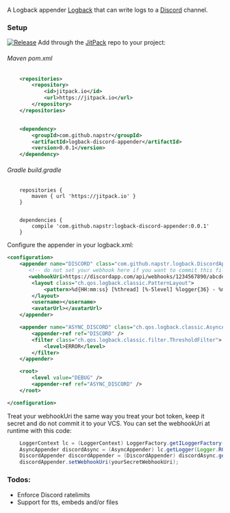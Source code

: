 A Logback appender [Logback](http://logback.qos.ch/) that can write logs to a [Discord](https://discordapp.com/) channel.

### Setup
[![Release](https://jitpack.io/v/napstr/logback-discord-appender.svg?style=flat-square)](https://jitpack.io/#napstr/logback-discord-appender)
Add through the [JitPack](https://jitpack.io/) repo to your project:
###### Maven pom.xml
```xml
    <repositories>
        <repository>
            <id>jitpack.io</id>
            <url>https://jitpack.io</url>
        </repository>
    </repositories>


    <dependency>
        <groupId>com.github.napstr</groupId>
        <artifactId>logback-discord-appender</artifactId>
        <version>0.0.1</version>
    </dependency>
```
###### Gradle build.gradle
```
    repositories {
        maven { url 'https://jitpack.io' }
    }


    dependencies {
        compile 'com.github.napstr:logback-discord-appender:0.0.1'
    }

```



Configure the appender in your logback.xml:

```xml
<configuration>
    <appender name="DISCORD" class="com.github.napstr.logback.DiscordAppender">
       <!-- do not set your webhook here if you want to commit this file to your VCS, instead look below for an example on how to set it at runtime -->
       <webhookUri>https://discordapp.com/api/webhooks/1234567890/abcdefghijklmnopqrstuvwxyz</webhookUri>
        <layout class="ch.qos.logback.classic.PatternLayout">
            <pattern>%d{HH:mm:ss} [%thread] [%-5level] %logger{36} - %msg%n```%ex{full}```</pattern>
        </layout>
        <username></username>
        <avatarUrl></avatarUrl>
    </appender>

    <appender name="ASYNC_DISCORD" class="ch.qos.logback.classic.AsyncAppender">
        <appender-ref ref="DISCORD" />
        <filter class="ch.qos.logback.classic.filter.ThresholdFilter">
            <level>ERROR</level>
        </filter>
    </appender>

    <root>
        <level value="DEBUG" />
        <appender-ref ref="ASYNC_DISCORD" />
    </root>

</configuration>
```

Treat your webhookUri the same way you treat your bot token, keep it secret and do not commit it to your VCS.
You can set the webhookUri at runtime with this code:

```java
    LoggerContext lc = (LoggerContext) LoggerFactory.getILoggerFactory();
    AsyncAppender discordAsync = (AsyncAppender) lc.getLogger(Logger.ROOT_LOGGER_NAME).getAppender("ASYNC_DISCORD");
    DiscordAppender discordAppender = (DiscordAppender) discordAsync.getAppender("DISCORD");
    discordAppender.setWebhookUri(yourSecretWebhookUri);
```


### Todos:
- Enforce Discord ratelimits
- Support for tts, embeds and/or files